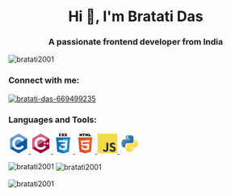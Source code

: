 <h1 align="center">Hi 👋, I'm Bratati Das</h1>
<h3 align="center">A passionate frontend developer from India</h3>

<p align="left"> <img src="https://komarev.com/ghpvc/?username=bratati2001&label=Profile%20views&color=0e75b6&style=flat" alt="bratati2001" /> </p>

<h3 align="left">Connect with me:</h3>
<p align="left">
<a href="https://linkedin.com/in/bratati-das-669499235" target="blank"><img align="center" src="https://raw.githubusercontent.com/rahuldkjain/github-profile-readme-generator/master/src/images/icons/Social/linked-in-alt.svg" alt="bratati-das-669499235" height="30" width="40" /></a>
</p>

<h3 align="left">Languages and Tools:</h3>
<p align="left"> <a href="https://www.cprogramming.com/" target="_blank" rel="noreferrer"> <img src="https://raw.githubusercontent.com/devicons/devicon/master/icons/c/c-original.svg" alt="c" width="40" height="40"/> </a> <a href="https://www.w3schools.com/cpp/" target="_blank" rel="noreferrer"> <img src="https://raw.githubusercontent.com/devicons/devicon/master/icons/cplusplus/cplusplus-original.svg" alt="cplusplus" width="40" height="40"/> </a> <a href="https://www.w3schools.com/css/" target="_blank" rel="noreferrer"> <img src="https://raw.githubusercontent.com/devicons/devicon/master/icons/css3/css3-original-wordmark.svg" alt="css3" width="40" height="40"/> </a> <a href="https://www.w3.org/html/" target="_blank" rel="noreferrer"> <img src="https://raw.githubusercontent.com/devicons/devicon/master/icons/html5/html5-original-wordmark.svg" alt="html5" width="40" height="40"/> </a> <a href="https://developer.mozilla.org/en-US/docs/Web/JavaScript" target="_blank" rel="noreferrer"> <img src="https://raw.githubusercontent.com/devicons/devicon/master/icons/javascript/javascript-original.svg" alt="javascript" width="40" height="40"/> </a> <a href="https://www.python.org" target="_blank" rel="noreferrer"> <img src="https://raw.githubusercontent.com/devicons/devicon/master/icons/python/python-original.svg" alt="python" width="40" height="40"/> </a> </p>

<p><img align="left" src="https://github-readme-stats.vercel.app/api/top-langs?username=bratati2001&show_icons=true&locale=en&layout=compact" alt="bratati2001" /></p>

<p>&nbsp;<img align="center" src="https://github-readme-stats.vercel.app/api?username=bratati2001&show_icons=true&locale=en" alt="bratati2001" /></p>

<p><img align="center" src="https://github-readme-streak-stats.herokuapp.com/?user=bratati2001&" alt="bratati2001" /></p>
